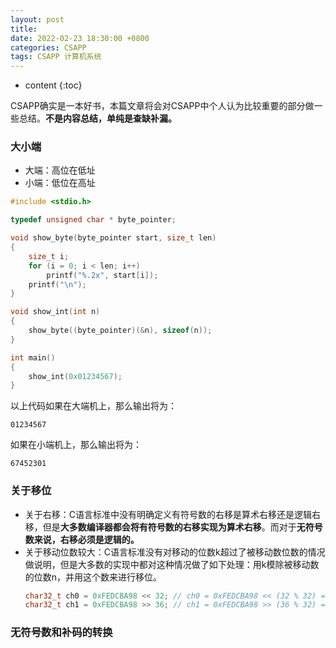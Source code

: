 ```yaml
---
layout: post
title:
date: 2022-02-23 18:30:00 +0800
categories: CSAPP
tags: CSAPP 计算机系统
---
```


* content
{:toc}

CSAPP确实是一本好书，本篇文章将会对CSAPP中个人认为比较重要的部分做一些总结。**不是内容总结，单纯是查缺补漏。**



### 大小端

- 大端：高位在低址
- 小端：低位在高址

```cpp
#include <stdio.h>

typedef unsigned char * byte_pointer;

void show_byte(byte_pointer start, size_t len)
{
    size_t i;
    for (i = 0; i < len; i++)
        printf("%.2x", start[i]);
    printf("\n");
}

void show_int(int n)
{
    show_byte((byte_pointer)(&n), sizeof(n));
}

int main()
{
    show_int(0x01234567);
}
```

以上代码如果在大端机上，那么输出将为：

```
01234567
```

如果在小端机上，那么输出将为：

```
67452301
```

### 关于移位

- 关于右移：C语言标准中没有明确定义有符号数的右移是算术右移还是逻辑右移，但是**大多数编译器都会将有符号数的右移实现为算术右移**。而对于**无符号数来说，右移必须是逻辑的。**
- 关于移动位数较大：C语言标准没有对移动的位数k超过了被移动数位数的情况做说明，但是大多数的实现中都对这种情况做了如下处理：用k模除被移动数的位数n，并用这个数来进行移位。
    ```cpp
    char32_t ch0 = 0xFEDCBA98 << 32; // ch0 = 0xFEDCBA98 << (32 % 32) = 0xFEDCBA98
    char32_t ch1 = 0xFEDCBA98 >> 36; // ch1 = 0xFEDCBA98 >> (36 % 32) = 0xFFEDCBA9
    ```

### 无符号数和补码的转换

